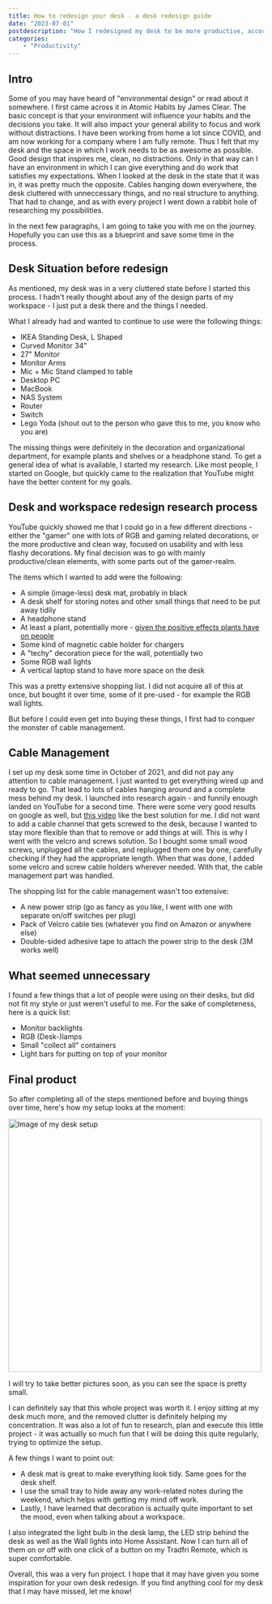 ```yaml
---
title: How to redesign your desk - a desk redesign guide
date: "2023-07-01"
postdescription: "How I redesigned my desk to be more productive, according to environmental design."
categories:
    - "Productivity"
---
```

<script>import Image from "svimg";</script>
<meta name="description" content="How I redesigned my desk, with environmental design in mind. ">

## Intro

Some of you may have heard of "environmental design" or read about it somewhere. I first came across it in Atomic Habits by James Clear. The basic concept is that your environment will influence your habits and the decisions you take. It will also impact your general ability to focus and work without distractions. I have been working from home a lot since COVID, and am now working for a company where I am fully remote. Thus I felt that my desk and the space in which I work needs to be as awesome as possible. Good design that inspires me, clean, no distractions. Only in that way can I have an environment in which I can give everything and do work that satisfies my expectations. When I looked at the desk in the state that it was in, it was pretty much the opposite. Cables hanging down everywhere, the desk cluttered with unneccessary things, and no real structure to anything. That had to change, and as with every project I went down a rabbit hole of researching my possibilities. 

In the next few paragraphs, I am going to take you with me on the journey. Hopefully you can use this as a blueprint and save some time in the process.

## Desk Situation before redesign

As mentioned, my desk was in a very cluttered state before I started this process. I hadn't really thought about any of the design parts of my workspace - I just put a desk there and the things I needed.

What I already had and wanted to continue to use were the following things:

- IKEA Standing Desk, L Shaped
- Curved Monitor 34"
- 27" Monitor
- Monitor Arms
- Mic + Mic Stand clamped to table
- Desktop PC
- MacBook
- NAS System
- Router
- Switch
- Lego Yoda (shout out to the person who gave this to me, you know who you are)

The missing things were definitely in the decoration and organizational department, for example plants and shelves or a headphone stand. To get a general idea of what is available, I started my research. Like most people, I started on Google, but quickly came to the realization that YouTube might have the better content for my goals.

## Desk and workspace redesign research process

YouTube quickly showed me that I could go in a few different directions - either the "gamer" one with lots of RGB and gaming related decorations, or the more productive and clean way, focused on usability and with less flashy decorations. My final decision was to go with mainly productive/clean elements, with some parts out of the gamer-realm.

The items which I wanted to add were the following:
- A simple (image-less) desk mat, probably in black
- A desk shelf for storing notes and other small things that need to be put away tidily
- A headphone stand
- At least a plant, potentially more - [given the positive effects plants have on people](https://www.wework.com/en-GB/ideas/research-insights/expert-insights/benefits-of-indoor-plants-in-the-office)
- Some kind of magnetic cable holder for chargers
- A "techy" decoration piece for the wall, potentially two
- Some RGB wall lights
- A vertical laptop stand to have more space on the desk

This was a pretty extensive shopping list. I did not acquire all of this at once, but bought it over time, some of it pre-used - for example the RGB wall lights.

But before I could even get into buying these things, I first had to conquer the monster of cable management.

## Cable Management

I set up my desk some time in October of 2021, and did not pay any attention to cable management. I just wanted to get everything wired up and ready to go. That lead to lots of cables hanging around and a complete mess behind my desk.
I launched into research again - and funnily enough landed on YouTube for a second time. There were some very good results on google as well, but [this video](https://www.youtube.com/watch?v=DHPuvLcSYu8&t=143s) like the best solution for me. I did not want to add a cable channel that gets screwed to the desk, because I wanted to stay more flexible than that to remove or add things at will. This is why I went with the velcro and screws solution. So I bought some small wood screws, unplugged all the cables, and replugged them one by one, carefully checking if they had the appropriate length. When that was done, I added some velcro and screw cable holders wherever needed. With that, the cable management part was handled. 

The shopping list for the cable management wasn't too extensive:
- A new power strip (go as fancy as you like, I went with one with separate on/off switches per plug)
- Pack of Velcro cable ties (whatever you find on Amazon or anywhere else)
- Double-sided adhesive tape to attach the power strip to the desk (3M works well)

## What seemed unnecessary

I found a few things that a lot of people were using on their desks, but did not fit my style or just weren't useful to me. For the sake of completeness, here is a quick list:

- Monitor backlights
- RGB (Desk-)lamps
- Small "collect all" containers
- Light bars for putting on top of your monitor

## Final product

So after completing all of the steps mentioned before and buying things over time, here's how my setup looks at the moment:

<Image src="desk_photo.jpg" width="500" alt="Image of my desk setup" />

I will try to take better pictures soon, as you can see the space is pretty small.

I can definitely say that this whole project was worth it. I enjoy sitting at my desk much more, and the removed clutter is definitely helping my concentration. It was also a lot of fun to research, plan and execute this little project - it was actually so much fun that I will be doing this quite regularly, trying to optimize the setup.

A few things I want to point out: 
- A desk mat is great to make everything look tidy. Same goes for the desk shelf. 
- I use the small tray to hide away any work-related notes during the weekend, which helps with getting my mind off work. 
- Lastly, I have learned that decoration is actually quite important to set the mood, even when talking about a workspace.

I also integrated the light bulb in the desk lamp, the LED strip behind the desk as well as the Wall lights  into Home Assistant. Now I can turn all of them on or off with one click of a button on my Tradfri Remote, which is super comfortable.

Overall, this was a very fun project. I hope that it may have given you some inspiration for your own desk redesign. If you find anything cool for my desk that I may have missed, let me know!





